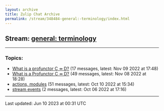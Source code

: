 ```yaml
---
layout: archive
title: Zulip Chat Archive
permalink: /stream/348484-general:-terminology/index.html
---
```


## Stream: [general: terminology](https://mattecapu.github.io/ct-zulip-archive/stream/348484-general:-terminology/index.html)
---

### Topics:

* [What is a profunctor C ⇸ D?](topic/topic_What.20is.20a.20profunctor.20C.20.E2.87.B8.20D.3F.html) (17 messages, latest: Nov 09 2022 at 17:48)
* [What is a Profunctor C ⇸ D?](topic/topic_What.20is.20a.20Profunctor.20C.20.E2.87.B8.20D.3F.html) (49 messages, latest: Nov 08 2022 at 18:28)
* [actions, modules](topic/topic_actions.2C.20modules.html) (51 messages, latest: Oct 10 2022 at 15:34)
* [stream events](topic/topic_stream.20events.html) (2 messages, latest: Oct 06 2022 at 17:16)

<hr><p>Last updated: Jun 10 2023 at 00:31 UTC</p>